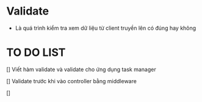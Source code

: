 # Validate

- Là quá trình kiểm tra xem dữ liệu từ client truyền lên có đúng hay không

# TO DO LIST

[] Viết hàm validate và validate cho ứng dụng task manager

[] Validate trước khi vào controller bằng middleware

[]